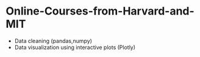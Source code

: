# Online-Courses-from-Harvard-and-MIT
- Data cleaning (pandas,numpy)
- Data visualization using interactive plots (Plotly)
